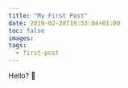 ```yaml
---
title: "My First Post"
date: 2019-02-28T19:53:04+01:00
toc: false
images:
tags:
  - first-post
---
```


Hello? 🦄
